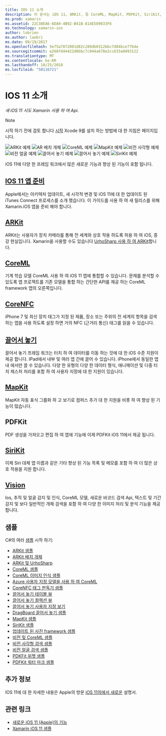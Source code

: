 ```yaml
---
title: IOS 11 소개
description: 이 문서는 iOS 11, ARKit, 등 CoreML, MapKit, PDFKit, SiriKit, 비전 프레임 워크의 기능을 설명 하는 다양 한 설명서를 링크 합니다.
ms.prod: xamarin
ms.assetid: 22C38EA6-6DA9-4B92-B41B-814E589033F6
ms.technology: xamarin-ios
author: lobrien
ms.author: laobri
ms.date: 09/19/2017
ms.openlocfilehash: 5e75a7872081d82c289db0312bbc7d84bce77b4e
ms.sourcegitcommit: e268fd44422d0bbc7c944a678e2cc633a0493122
ms.translationtype: MT
ms.contentlocale: ko-KR
ms.lasthandoff: 10/25/2018
ms.locfileid: "50116721"
---
```

# <a name="introduction-to-ios-11"></a>IOS 11 소개

_새 iOS 11 시도 Xamarin 사용 하 여 Api._

> [!NOTE]
> 시작 하기 전에 검토 합니다 [시작](get-started.md) Xcode 9를 설치 하는 방법에 대 한 지침은 페이지입니다.

![ARKit 예제](images/arkit.png) ![AR 배치 개체](images/arkit2.png) ![CoreML 예제](images/coreml.png) ![MapKit 예제](images/mapkit.png) ![비전 사각형 예제](images/vision1.png) ![비전 얼굴 예제](images/vision2.png) ![끌어서 놓기 예제](images/drag-drop.png) ![끌어서 놓기 예제](images/drag-drop2.png) ![SiriKit 예제](images/sirikit.png)

iOS 11에 다양 한 프레임 워크에서 많은 새로운 기능과 향상 된 기능이 포함 됩니다.

## <a name="preparing-your-app-for-ios-11updating-your-appindexmd"></a>[IOS 11 앱 준비](updating-your-app/index.md)

Apple에서는 아키텍처 업데이트, 새 시각적 변경 및 iOS 11에 대 한 업데이트 된 iTunes Connect 프로세스를 소개 했습니다. 이 가이드를 사용 하 여 새 릴리스를 위해 Xamarin.iOS 앱을 준비 해야 합니다.

## <a name="arkitarkitindexmd"></a>[ARKit](arkit/index.md)

ARKit는 사용자가 장치 카메라를 통해 전 세계와 상호 작용 하도록 허용 하 여 iOS, 증강 현실입니다.
Xamarin을 사용할 수도 있습니다 [UrhoSharp 사용 하 여 ARKit](arkit/urhosharp.md)합니다.

## <a name="coremlcoremlmd"></a>[CoreML](coreml.md)

기계 학습 모델 CoreML 사용 하 여 iOS 11 앱에 통합할 수 있습니다. 문제를 분석할 수 있도록 앱 프로젝트를 기존 모델을 통합 하는 간단한 API를 제공 하는 CoreML framework 앱의 오른쪽입니다.

## <a name="corenfccorenfcmd"></a>[CoreNFC](corenfc.md)

iPhone 7 및 최신 장치 태그가 지정 된 제품, 장소 또는 주위의 전 세계의 항목을 검색 하는 앱을 사용 하도록 설정 하면 거의 NFC (근거리 통신) 태그를 읽을 수 있습니다.

## <a name="drag-and-dropdrag-and-dropmd"></a>[끌어서 놓기](drag-and-drop.md)

끌어서 놓기 프레임 워크는 터치 하 여 데이터를 이동 하는 것에 대 한 iOS 수준 지원이 제공 합니다. IPad에서 내부 및 여러 앱 간에 끌어 수 있습니다. iPhone에서 동일한 앱 내 에서만 끌 수 있습니다. 다양 한 유형의 다양 한 데이터 형식, 애니메이션 및 다중 터치 제스처 처리를 포함 하 여 사용자 지정에 대 한 지원이 있습니다.

## <a name="mapkitmapkitmd"></a>[MapKit](mapkit.md)

MapKit 자동 표식 그룹화 하 고 보기로 컴퍼스 추가 대 한 지원을 비롯 하 여 향상 된 기능이 많습니다.

## <a name="pdfkit"></a>PDFKit

PDF 생성을 가져오고 편집 하 여 앱에 기능에 이제 PDFKit iOS 11에서 제공 됩니다.

## <a name="sirikitsirikitmd"></a>[SiriKit](sirikit.md)

이제 Siri 대체 앱 이름과 같은 기타 향상 된 기능 목록 및 메모를 포함 하 여 더 많은 상호 작용을 지원 합니다.

## <a name="visionvisionmd"></a>[Vision](vision.md)

Ios, 추적 및 얼굴 감지 및 인식, CoreML 모델, 새로운 바코드 검색 Api, 텍스트 및 기간 감지 및 보다 일반적인 개체 검색을 포함 하 여 다양 한 이미지 처리 및 분석 기능을 제공 합니다.

## <a name="samples"></a>샘플

C#의 여러 [샘플](https://developer.xamarin.com/samples/ios/iOS11/) 시작 하기:

* [ARKit 샘플](https://developer.xamarin.com/samples/monotouch/ios11/ARKitSample/)
* [ARKit 배치 개체](https://developer.xamarin.com/samples/monotouch/ios11/ARKitPlacingObjects/)
* [ARKit 및 UrhoSharp](arkit/urhosharp.md)
* [CoreML 샘플](https://developer.xamarin.com/samples/monotouch/ios11/CoreML)
* [CoreML 이미지 인식 샘플](https://developer.xamarin.com/samples/monotouch/ios11/CoreMLImageRecognition)
* [Azure 사용자 지정 모델을 사용 하 여 CoreML](https://developer.xamarin.com/samples/monotouch/ios11/CoreMLAzureModel)
* [CoreNFC 태그 판독기 샘플](https://developer.xamarin.com/samples/monotouch/ios11/NFCTagReader/)
* [끌어서 놓기 테이블 뷰](https://developer.xamarin.com/samples/monotouch/ios11/DragAndDropTableView)
* [끌어서 놓기 컬렉션 뷰](https://developer.xamarin.com/samples/monotouch/ios11/DragAndDropCollectionView)
* [끌어서 놓기 사용자 지정 보기](https://developer.xamarin.com/samples/monotouch/ios11/DragAndDropCustomView)
* [DragBoard 끌어서 놓기 샘플](https://developer.xamarin.com/samples/monotouch/ios11/DragAndDropDragBoard)
* [MapKit 샘플](https://developer.xamarin.com/samples/monotouch/ios11/MapKitSample)
* [SiriKit 샘플](https://developer.xamarin.com/samples/monotouch/ios11/SiriKitSample/)
* [업데이트 된 사진 framework 샘플](https://developer.xamarin.com/samples/monotouch/ios11/SamplePhotoApp/)
* [비전 및 CoreML 샘플](https://developer.xamarin.com/samples/monotouch/ios11/CoreMLVision)
* [비전 사각형 검색 샘플](https://developer.xamarin.com/samples/monotouch/ios11/VisionRects)
* [비전 얼굴 검색 샘플](https://developer.xamarin.com/samples/monotouch/ios11/VisionFaces)
* [PDKFit 위젯 샘플](https://developer.xamarin.com/samples/monotouch/ios11/PDFAnnotationWidgetsAdvanced)
* [PDFKit 워터 마크 샘플](https://developer.xamarin.com/samples/monotouch/ios11/PDFDocumentWatermark)

## <a name="more-information"></a>추가 정보

IOS 11에 대 한 자세한 내용은 Apple의 방문 [iOS 11의에서 새로운](https://developer.apple.com/ios/) 설명서.


## <a name="related-links"></a>관련 링크

- [새로운 iOS 11 (Apple)의 기능](https://developer.apple.com/ios/)
- [Xamarin iOS 11 샘플](https://developer.xamarin.com/samples/ios/iOS11/)

